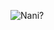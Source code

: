 ![Nani?](https://github-profile-summary-cards.vercel.app/api/cards/profile-details?username=souranild&theme=github_dark)

